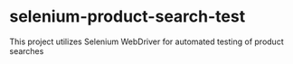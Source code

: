 # selenium-product-search-test
This project utilizes Selenium WebDriver for automated testing of product searches
